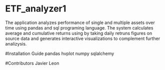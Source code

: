 # ETF_analyzer1

The application analyzes performance of single and multiple assets over time using pandas and sql programing language. The system calculates average and cumulative returns using 
by taking daily retruns figures on source data and generates interactive visualizations to complement further analizysis. 

#Installation Guide
pandas
hvplot
numpy
sqlalchemy

#Contributors
Javier Leon
